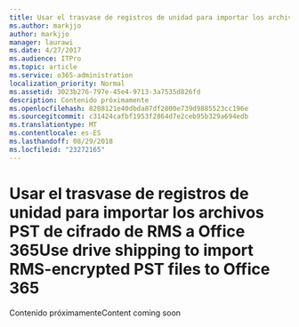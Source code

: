 ```yaml
---
title: Usar el trasvase de registros de unidad para importar los archivos PST de cifrado de RMS a Office 365
ms.author: markjjo
author: markjjo
manager: laurawi
ms.date: 4/27/2017
ms.audience: ITPro
ms.topic: article
ms.service: o365-administration
localization_priority: Normal
ms.assetid: 3023b276-797e-45e4-9713-3a7535d826fd
description: Contenido próximamente
ms.openlocfilehash: 8208121e40dbda87df2800e739d9885523cc196e
ms.sourcegitcommit: c31424cafbf1953f2864d7e2ceb95b329a694edb
ms.translationtype: MT
ms.contentlocale: es-ES
ms.lasthandoff: 08/29/2018
ms.locfileid: "23272165"
---
```

# <a name="use-drive-shipping-to-import-rms-encrypted-pst-files-to-office-365"></a><span data-ttu-id="b2e8d-103">Usar el trasvase de registros de unidad para importar los archivos PST de cifrado de RMS a Office 365</span><span class="sxs-lookup"><span data-stu-id="b2e8d-103">Use drive shipping to import RMS-encrypted PST files to Office 365</span></span>

<span data-ttu-id="b2e8d-104">Contenido próximamente</span><span class="sxs-lookup"><span data-stu-id="b2e8d-104">Content coming soon</span></span>
  

